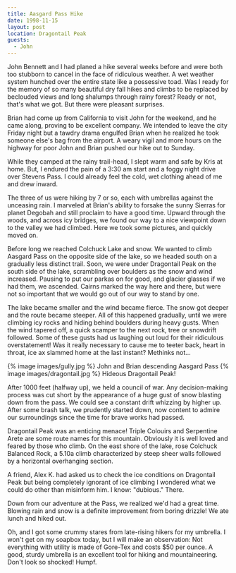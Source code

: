 ```yaml
---
title: Aasgard Pass Hike
date: 1998-11-15
layout: post
location: Dragontail Peak
guests:
  - John
---
```


John Bennett 
and I had planed a hike several weeks before and were
both too stubborn to cancel in the face of ridiculous weather.
A wet weather system hunched over the entire state like a possessive
toad.  Was I ready for the memory of so many beautiful dry fall 
hikes and climbs to be replaced by beclouded views and long
shalumps through rainy forest?  Ready or not, that's what we
got.  But there were pleasant surprises.


Brian had come up from California to visit John for the weekend,
and he came along, proving to be excellent company.  We intended to
leave the city Friday night but a tawdry drama engulfed Brian
when he realized he took someone else's bag from the airport.  A
weary vigil and more hours on the highway for poor John and Brian
pushed our hike out to Sunday.  


While they camped at the rainy trail-head, I slept warm and safe
by Kris at home.  But, I endured the pain of a 3:30 am start
and a foggy night drive over Stevens Pass.  I could already feel
the cold, wet clothing ahead of me and drew inward.


The three of us were hiking by 7 or so, each with umbrellas against
the unceasing rain.  I marveled at Brian's ability to forsake the
sunny Sierras for planet Degobah and still proclaim to have a good
time.  Upward through the woods, and across icy bridges, we found
our way to a nice viewpoint down to the valley we had climbed.
Here we took some pictures, and quickly moved on.


Before long we reached 
Colchuck Lake and snow.  We wanted to climb
Aasgard Pass on the opposite side of the lake, so we headed south
on a gradually less distinct trail.  Soon, we were under Dragontail
Peak on the south side of the lake, scrambling over boulders as
the snow and wind increased.  Pausing to put our parkas on for
good, and glacier glasses if we had them, we ascended.
Cairns marked the way here and there, but were not so important that
we would go out of our way to stand by one.


The lake became smaller and the wind became fierce.  The snow got
deeper and the route became steeper.  All of this happened gradually,
until we were climbing icy rocks and hiding behind boulders during
heavy gusts.  When the wind tapered off, a quick scamper to the next
rock, tree or snowdrift followed.  Some of these gusts had us laughing
out loud for their ridiculous overstatement!  Was it really necessary
to cause me to teeter back, heart in throat, ice ax slammed home at
the last instant?  Methinks not...

{% image images/gully.jpg %}
John and Brian descending Aasgard Pass
{% image images/dragontail.jpg %}
Hideous Dragontail Peak!



After 1000 feet (halfway up), we held a council of war.  Any decision-making
process was cut short by the appearance of a huge gust of snow blasting
down from the pass.  We could see a constant drift whizzing by higher
up.  After some brash talk, we prudently started down, now content to
admire our surroundings since the time for brave works had passed.


Dragontail Peak was an enticing menace!  Triple Colouirs and Serpentine
Arete are some route names for this mountain.  Obviously it is well
loved and feared by those who climb.  On the east shore of the lake,
rose Colchuck Balanced Rock, a 5.10a climb characterized by steep
sheer walls followed by a horizontal overhanging section.


A friend, Alex K. had asked us to check the ice conditions on Dragontail
Peak but being completely ignorant of ice climbing I wondered what
we could do other than misinform him.  I know: "dubious."  There.


Down from our adventure at the Pass, we realized we'd had a great time.
Blowing rain and snow is a definite improvement from boring drizzle!
We ate lunch and hiked out.


Oh, and I got some crummy stares from late-rising hikers for my
umbrella.  I won't get on my soapbox today, but I will make an observation:
Not everything with utility is made of Gore-Tex and costs \$50 per
ounce.  A good, sturdy umbrella is an excellent tool for hiking
and mountaineering.  Don't look so shocked!  Humpf.



